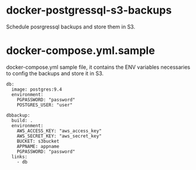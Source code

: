 # docker-postgressql-s3-backups
Schedule posrgressql backups and store them in S3.

# docker-compose.yml.sample

docker-compose.yml sample file, it contains the ENV variables necessaries to config the backups and store it in S3. 

```
db:
  image: postgres:9.4
  environment:
    PGPASSWORD: "password"
    POSTGRES_USER: "user"

dbbackup:
  build: .
  environment:
    AWS_ACCESS_KEY: "aws_access_key"
    AWS_SECRET_KEY: "aws_secret_key"
    BUCKET: s3bucket
    APPNAME: appname
    PGPASSWORD: "password"
  links:
    - db

```

